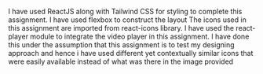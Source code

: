 I have used ReactJS along with Tailwind CSS for styling to complete this assignment.
I have used flexbox to construct the layout
The icons used in this assignment are imported from react-icons library.
I have used the react-player module to integrate the video player in this assignment.
I have done this under the assumption that this assignment is to test my designing approach and hence i have used different yet contextually similar icons that were easily available instead of what was there in the image provided
